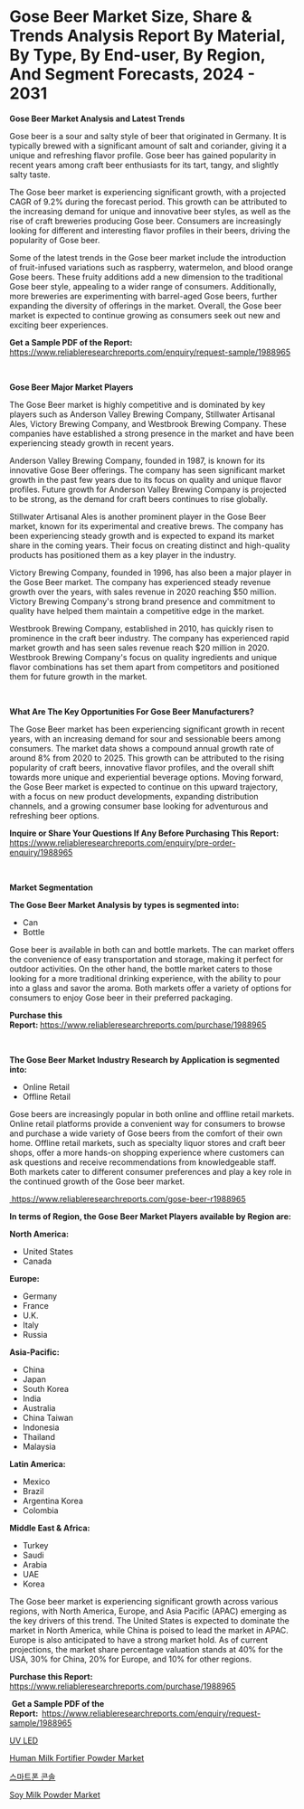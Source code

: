 <p><h1>Gose Beer Market Size, Share & Trends Analysis Report By Material, By Type, By End-user, By Region, And Segment Forecasts, 2024 - 2031</h1></p><p><strong>Gose Beer Market Analysis and Latest Trends</strong></p>
<p><p>Gose beer is a sour and salty style of beer that originated in Germany. It is typically brewed with a significant amount of salt and coriander, giving it a unique and refreshing flavor profile. Gose beer has gained popularity in recent years among craft beer enthusiasts for its tart, tangy, and slightly salty taste.</p><p>The Gose beer market is experiencing significant growth, with a projected CAGR of 9.2% during the forecast period. This growth can be attributed to the increasing demand for unique and innovative beer styles, as well as the rise of craft breweries producing Gose beer. Consumers are increasingly looking for different and interesting flavor profiles in their beers, driving the popularity of Gose beer.</p><p>Some of the latest trends in the Gose beer market include the introduction of fruit-infused variations such as raspberry, watermelon, and blood orange Gose beers. These fruity additions add a new dimension to the traditional Gose beer style, appealing to a wider range of consumers. Additionally, more breweries are experimenting with barrel-aged Gose beers, further expanding the diversity of offerings in the market. Overall, the Gose beer market is expected to continue growing as consumers seek out new and exciting beer experiences.</p></p>
<p><strong>Get a Sample PDF of the Report:&nbsp;</strong> <a href="https://www.reliableresearchreports.com/enquiry/request-sample/1988965">https://www.reliableresearchreports.com/enquiry/request-sample/1988965</a></p>
<p>&nbsp;</p>
<p><strong>Gose Beer Major Market Players</strong></p>
<p><p>The Gose Beer market is highly competitive and is dominated by key players such as Anderson Valley Brewing Company, Stillwater Artisanal Ales, Victory Brewing Company, and Westbrook Brewing Company. These companies have established a strong presence in the market and have been experiencing steady growth in recent years.</p><p>Anderson Valley Brewing Company, founded in 1987, is known for its innovative Gose Beer offerings. The company has seen significant market growth in the past few years due to its focus on quality and unique flavor profiles. Future growth for Anderson Valley Brewing Company is projected to be strong, as the demand for craft beers continues to rise globally.</p><p>Stillwater Artisanal Ales is another prominent player in the Gose Beer market, known for its experimental and creative brews. The company has been experiencing steady growth and is expected to expand its market share in the coming years. Their focus on creating distinct and high-quality products has positioned them as a key player in the industry.</p><p>Victory Brewing Company, founded in 1996, has also been a major player in the Gose Beer market. The company has experienced steady revenue growth over the years, with sales revenue in 2020 reaching $50 million. Victory Brewing Company's strong brand presence and commitment to quality have helped them maintain a competitive edge in the market.</p><p>Westbrook Brewing Company, established in 2010, has quickly risen to prominence in the craft beer industry. The company has experienced rapid market growth and has seen sales revenue reach $20 million in 2020. Westbrook Brewing Company's focus on quality ingredients and unique flavor combinations has set them apart from competitors and positioned them for future growth in the market.</p></p>
<p>&nbsp;</p>
<p><strong>What Are The Key Opportunities For Gose Beer Manufacturers?</strong></p>
<p><p>The Gose Beer market has been experiencing significant growth in recent years, with an increasing demand for sour and sessionable beers among consumers. The market data shows a compound annual growth rate of around 8% from 2020 to 2025. This growth can be attributed to the rising popularity of craft beers, innovative flavor profiles, and the overall shift towards more unique and experiential beverage options. Moving forward, the Gose Beer market is expected to continue on this upward trajectory, with a focus on new product developments, expanding distribution channels, and a growing consumer base looking for adventurous and refreshing beer options.</p></p>
<p><strong>Inquire or Share Your Questions If Any Before Purchasing This Report:</strong> <a href="https://www.reliableresearchreports.com/enquiry/pre-order-enquiry/1988965">https://www.reliableresearchreports.com/enquiry/pre-order-enquiry/1988965</a></p>
<p>&nbsp;</p>
<p><strong>Market Segmentation</strong></p>
<p><strong>The Gose Beer Market Analysis by types is segmented into:</strong></p>
<p><ul><li>Can</li><li>Bottle</li></ul></p>
<p><p>Gose beer is available in both can and bottle markets. The can market offers the convenience of easy transportation and storage, making it perfect for outdoor activities. On the other hand, the bottle market caters to those looking for a more traditional drinking experience, with the ability to pour into a glass and savor the aroma. Both markets offer a variety of options for consumers to enjoy Gose beer in their preferred packaging.</p></p>
<p><strong>Purchase this Report:&nbsp;</strong><a href="https://www.reliableresearchreports.com/purchase/1988965">https://www.reliableresearchreports.com/purchase/1988965</a></p>
<p>&nbsp;</p>
<p><strong>The Gose Beer Market Industry Research by Application is segmented into:</strong></p>
<p><ul><li>Online Retail</li><li>Offline Retail</li></ul></p>
<p><p>Gose beers are increasingly popular in both online and offline retail markets. Online retail platforms provide a convenient way for consumers to browse and purchase a wide variety of Gose beers from the comfort of their own home. Offline retail markets, such as specialty liquor stores and craft beer shops, offer a more hands-on shopping experience where customers can ask questions and receive recommendations from knowledgeable staff. Both markets cater to different consumer preferences and play a key role in the continued growth of the Gose beer market.</p></p>
<p><a href="https://www.reliableresearchreports.com/gose-beer-r1988965">&nbsp;https://www.reliableresearchreports.com/gose-beer-r1988965</a></p>
<p><strong>In terms of Region, the Gose Beer Market Players available by Region are:</strong></p>
<p>
    <p> <strong> North America: </strong>
        <ul>
            <li>United States</li>
            <li>Canada</li>
        </ul>
        </p> 
    <p> <strong> Europe: </strong>
        <ul>
            <li>Germany</li>
            <li>France</li>
            <li>U.K.</li>
            <li>Italy</li>
            <li>Russia</li>
        </ul>
        </p> 
    <p> <strong> Asia-Pacific: </strong>
        <ul>
            <li>China</li>
            <li>Japan</li>
            <li>South Korea</li>
            <li>India</li>
            <li>Australia</li>
            <li>China Taiwan</li>
            <li>Indonesia</li>
            <li>Thailand</li>
            <li>Malaysia</li>
        </ul>
        </p> 
    <p> <strong> Latin America: </strong>
        <ul>
            <li>Mexico</li>
            <li>Brazil</li>
            <li>Argentina Korea</li>
            <li>Colombia</li>
        </ul>
        </p> 
    <p> <strong> Middle East & Africa: </strong>
        <ul>
            <li>Turkey</li>
            <li>Saudi</li>
            <li>Arabia</li>
            <li>UAE</li>
            <li>Korea</li>
        </ul>
    </p>
    </p>
<p><p>The Gose beer market is experiencing significant growth across various regions, with North America, Europe, and Asia Pacific (APAC) emerging as the key drivers of this trend. The United States is expected to dominate the market in North America, while China is poised to lead the market in APAC. Europe is also anticipated to have a strong market hold. As of current projections, the market share percentage valuation stands at 40% for the USA, 30% for China, 20% for Europe, and 10% for other regions.</p></p>
<p><strong>Purchase this Report: </strong><a href="https://www.reliableresearchreports.com/purchase/1988965">https://www.reliableresearchreports.com/purchase/1988965</a></p>
<p>&nbsp;<strong>Get a Sample PDF of the Report:&nbsp;&nbsp;</strong><a href="https://www.reliableresearchreports.com/enquiry/request-sample/1988965">https://www.reliableresearchreports.com/enquiry/request-sample/1988965</a></p>
<p><strong></strong></p>
<p><p><a href="https://github.com/vsr06p4p49/Market-Research-Report-List-1/blob/main/662011217060.md">UV LED</a></p><p><a href="https://github.com/johnbach50/Market-Research-Report-List-2/blob/main/human-milk-fortifier-powder-market.md">Human Milk Fortifier Powder Market</a></p><p><a href="https://github.com/Penelolack456456/Market-Research-Report-List-1/blob/main/127662717061.md">스마트폰 콘솔</a></p><p><a href="https://github.com/pjcfca/Market-Research-Report-List-2/blob/main/soy-milk-powder-market.md">Soy Milk Powder Market</a></p></p>
